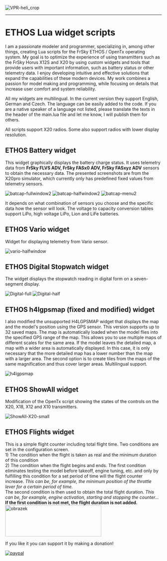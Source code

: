 
![VPR-heli_crop](https://github.com/user-attachments/assets/c20f1842-3afb-4ef8-9f90-24fd48db7957)
<HR>
<H1>ETHOS Lua widget scripts</H1>


I am a passionate modeler and programmer, specializing in, among other things, creating Lua scripts for the FrSky ETHOS / OpenTx operating system. My goal is to optimize the experience of using transmitters such as the FrSky Horus X12S and X20 by using custom widgets and tools that provide users with important information, such as battery status or other telemetry data. I enjoy developing intuitive and effective solutions that expand the capabilities of these modern devices. My work combines a passion for model making and programming, while focusing on details that increase user comfort and system reliability.

All my widgets are multilingual. In the current version they support English, German and Czech. The language can be easily added to the code. If you are a native speaker of a language not listed, please translate the texts in the header of the main.lua file and let me know, I will publish them for others.

All scripts support X20 radios. Some also support radios with lower display resolution.

<H2>ETHOS Battery widget</H2>
This widget graphically displays the battery charge status. It uses telemetry data from <B>FrSky FLVS ADV, FrSky FASx0 ADV, FrSky FASxyz ADV</B> sensors to obtain the necessary data.
The presented screenshots are from the X20pro simulator, which currently only has predefined fixed values ​​from telemetry sensors.

![batcap-fullwindow2](https://github.com/user-attachments/assets/2f1a6e0b-681f-4e38-87ee-c408efeab61c)
![batcap-halfwindow2](https://github.com/user-attachments/assets/8f07df64-6f62-46b8-b739-06a6bd00374f)
![batcap-menu2](https://github.com/user-attachments/assets/7e75bcc0-6a2c-4726-83ca-3667fcb94271)

It depends on what combination of sensors you choose and the specific data how the sensor will look. The voltage to capacity conversion tables support LiPo, high voltage LiPo, Lion and LiFe batteries.

<H2>ETHOS Vario widget</H2>
Widget for displaying telemetry from Vario sensor.

![vario-halfwindow](https://github.com/user-attachments/assets/c6dd3739-6096-4729-8e28-dafa8f15ef78)

<H2>ETHOS Digital Stopwatch widget</H2>
The widget displays the stopwatch reading in digital form on a seven-segment display.

![Digital-full](https://github.com/user-attachments/assets/500ffb62-e5ed-4706-8648-adef7c70764a)
![Digital-half](https://github.com/user-attachments/assets/ba68800a-61f7-405e-a4cb-f245a9df6355)

<H2>ETHOS h4lgpsmap (fixed and modified) widget</H2>
I also modified the unsupported H4LGPSMAP widget that displays the map and the model's position using the GPS sensor.
This version supports up to 32 saved maps. The map is automatically loaded when the model flies into the specified GPS range of the map.
This allows you to use multiple maps of different scales for the same area. If the model leaves the detailed map, a map with a wider area is automatically displayed. In this case, it is only necessary that the more detailed map has a lower number than the map with a larger area.
The second option is to create tiles from the maps of the same magnification and thus cover larger areas.
Multilingual support.

![h4lgpsmap](https://github.com/user-attachments/assets/ec95bcae-51b3-4030-8903-9fc5a36da1ee)

<H2>ETHOS ShowAll widget</H2>
Modification of the OpenTx script showing the states of the controls on the X20, X18, X12 and X10 transmitters.

![ShowAll-X20-small](https://github.com/user-attachments/assets/9bbd08fd-a531-4158-aea4-754392e2dd96)

<h2> ETHOS Flights widget </h2>
This is a simple flight counter including total flight time.
Two conditions are set in the configuration screen.<BR>
1) The condition when the flight is taken as real and the minimum duration of this condition<BR>
2) The condition when the flight begins and ends.
The first condition eliminates testing the model before takeoff, engine tuning, etc. and only by fulfilling this condition for a set period of time will the flight counter increase. <I>This can be, for example, the minimum position of the throttle lever for a certain period of time.</I>
</BR>The second condition is then used to obtain the total flight duration. <I>This can be, for example, engine activation, starting and stopping the counter...</I>
<BR><B>If the first condition is not met, the flight duration is not added.</B>
<BR>
<img width="309" height="100" alt="obrazek" src="https://github.com/user-attachments/assets/51741bca-4ec0-4d76-995b-3ebddaa4f70a" />



If you like it you can support it by making a donation!
<p>
  <a href="https://www.paypal.me/vprheli/5">
      <img src="https://www.paypalobjects.com/en_US/i/btn/btn_donateCC_LG.gif" alt="paypal">
  </a>
</p>
